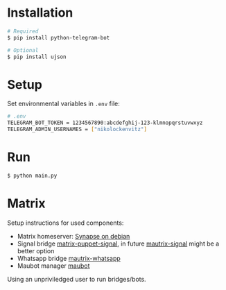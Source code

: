 # Installation

```bash
# Required
$ pip install python-telegram-bot

# Optional
$ pip install ujson
```

# Setup

Set environmental variables in `.env` file:

```bash
# .env
TELEGRAM_BOT_TOKEN = 1234567890:abcdefghij-123-klmnopqrstuvwxyz
TELEGRAM_ADMIN_USERNAMES = ["nikolockenvitz"]
```

# Run

```bash
$ python main.py
```

# Matrix

Setup instructions for used components:

* Matrix homeserver: [Synapse on debian](https://github.com/matrix-org/synapse/blob/master/INSTALL.md#matrixorg-packages)
* Signal bridge [matrix-puppet-signal](https://github.com/witchent/matrix-puppet-signal),
  in future [mautrix-signal](https://github.com/tulir/mautrix-signal) might be a better option
* Whatsapp bridge [mautrix-whatsapp](https://github.com/tulir/mautrix-whatsapp/wiki)
* Maubot manager [maubot](https://github.com/maubot/maubot/wiki/Setup)

Using an unpriviledged user to run bridges/bots.

